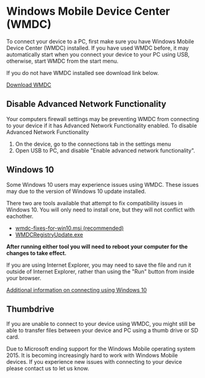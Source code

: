 Windows Mobile Device Center (WMDC)
================================
To connect your device to a PC, first make sure you have Windows Mobile Device Center (WMDC) installed. If you have used WMDC before, it may automatically start when you connect your device to your PC using USB, otherwise, start WMDC from the start menu.

If you do not have WMDC installed see download link below. 

[Download WMDC](https://junipersys.com/data/support/drvupdate-amd64.exe)


## Disable Advanced Network Functionality
Your computers firewall settings may be preventing WMDC from connecting to your device if it has Advanced Network Functionality enabled. 
To disable Advanced Network Functionality

1. On the device, go to the connections tab in the settings menu
2. Open USB to PC, and disable "Enable advanced network functionality".

## Windows 10
Some Windows 10 users may experience issues using WMDC. These issues may due to the version of Windows 10 update installed. 

There two are tools available that attempt to fix compatibility issues in Windows 10. You will only need to install one, but they will not conflict with eachother. 

 - [wmdc-fixes-for-win10.msi (recommended)](https://junipersys.com/data/support/WMDC-fixes-for-Win10.msi)
 - [WMDCRegistryUpdate.exe](https://trl.trimble.com/dscgi/ds.py/Get/File-848877/WMDCRegistryUpdate.exe)

 **After running either tool you will need to reboot your computer for the changes to take effect.**

If you are using Internet Explorer, you may need to save the file and run it outside of Internet Explorer, rather than using the "Run" button from inside your browser. 

[Additional information on connecting using Windows 10](http://www.junipersys.com/Juniper-Systems-Rugged-Handheld-Computers/support/Knowledge-Base/Support-Knowledge-Base-Topics/Desktop-Connection-ActiveSync-or-Windows-Mobile-Device-Center/WMDC-in-Windows-10)

## Thumbdrive 
If you are unable to connect to your device using WMDC, you might still be able to transfer files between your device and PC using a thumb drive or SD card. 

Due to Microsoft ending support for the Windows Mobile operating system 2015. It is becoming increasingly hard to work with Windows Mobile devices. If you experience new issues with connecting to your device please contact us to let us know.  





 
